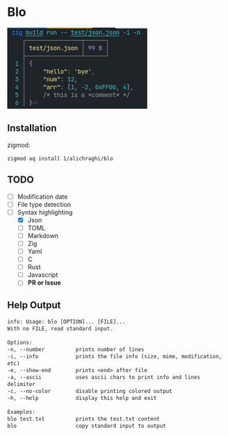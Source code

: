 # Blo

![](/assets/screenshot.png)

## Installation

zigmod:

```
zigmod aq install 1/alichraghi/blo
```

## TODO

- [ ] Modification date
- [ ] File type detection
- [ ] Syntax highlighting
  - [x] Json
  - [ ] TOML
  - [ ] Markdown
  - [ ] Zig
  - [ ] Yaml
  - [ ] C
  - [ ] Rust
  - [ ] Javascript
  - [ ] **PR or Issue**

## Help Output

```
info: Usage: blo [OPTION]... [FILE]...
With no FILE, read standard input.

Options:
-n, --number          prints number of lines
-i, --info            prints the file info (size, mime, modification, etc)
-e, --show-end        prints <end> after file
-a, --ascii           uses ascii chars to print info and lines delimiter
-c, --no-color        disable printing colored output
-h, --help            display this help and exit

Examples:
blo test.txt          prints the test.txt content
blo                   copy standard input to output
```
